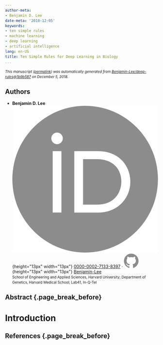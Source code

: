 ```yaml
---
author-meta:
- Benjamin D. Lee
date-meta: '2018-12-05'
keywords:
- ten simple rules
- machine learning
- deep learning
- artificial intelligence
lang: en-US
title: Ten Simple Rules for Deep Learning in Biology
...
```







<small><em>
This manuscript
([permalink](https://Benjamin-Lee.github.io/deep-rules/v/1b9b5875d91498dcc3eb8e09f8b4b6d4a33e986c/))
was automatically generated
from [Benjamin-Lee/deep-rules@1b9b587](https://github.com/Benjamin-Lee/deep-rules/tree/1b9b5875d91498dcc3eb8e09f8b4b6d4a33e986c)
on December 5, 2018.
</em></small>

## Authors



+ **Benjamin D. Lee**<br>
    ![ORCID icon](images/orcid.svg){height="13px" width="13px"}
    [0000-0002-7133-8397](https://orcid.org/0000-0002-7133-8397)
    · ![GitHub icon](images/github.svg){height="13px" width="13px"}
    [Benjamin-Lee](https://github.com/Benjamin-Lee)<br>
  <small>
     School of Engineering and Applied Sciences, Harvard University; Department of Genetics, Harvard Medical School; Lab41, In-Q-Tel
  </small>



## Abstract {.page_break_before}




# Introduction


## References {.page_break_before}

<!-- Explicitly insert bibliography here -->
<div id="refs"></div>

